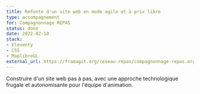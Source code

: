 ```yaml
---
title: Refonte d'un site web en mode agile et à prix libre
type: accompagnement
for: Compagnonnage REPAS
status: done
date: 2022-02-10
stack:
- Eleventy
- CSS
- MaplibreGL
external_url: https://framagit.org/reseau-repas/compagnonnage-repas.org
---
```


Construire d'un site web pas à pas, avec une approche technologique frugale et autonomisante pour l'équipe d'animation.

<!--more-->
